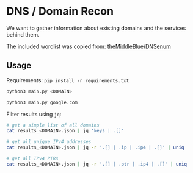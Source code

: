 # DNS / Domain Recon

We want to gather information about existing domains and the services behind them.

The included wordlist was copied from: [theMiddleBlue/DNSenum](https://github.com/theMiddleBlue/DNSenum) 

## Usage

Requirements: `pip install -r requirements.txt`

```bash
python3 main.py <DOMAIN>

python3 main.py google.com
```

Filter results using `jq`:

```bash
# get a simple list of all domains
cat results_<DOMAIN>.json | jq 'keys | .[]'

# get all unique IPv4 addresses
cat results_<DOMAIN>.json | jq -r '.[] | .ip | .ip4 | .[]' | uniq

# get all IPv4 PTRs
cat results_<DOMAIN>.json | jq -r '.[] | .ptr | .ip4 | .[]' | uniq
```
